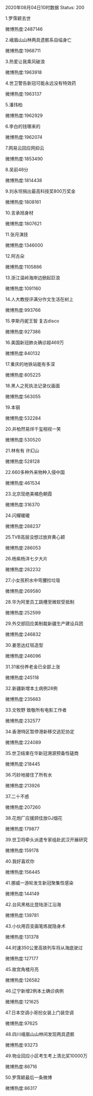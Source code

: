 2020年08月04日10时数据
Status: 200

1.罗霈颖去世

微博热度:2487146

2.峨眉山山林两具遗骸系自缢身亡

微博热度:1968711

3.热爱让我乘风破浪

微博热度:1963918

4.世卫警告新冠可能永远没有特效药

微博热度:1963137

5.潘玮柏

微博热度:1962929

6.李白的钱哪来的

微博热度:1962074

7.网易云回应网抑云

微博热度:1853490

8.吴前48分

微博热度:1814438

9.刘永坦捐出最高科技奖800万奖金

微博热度:1808161

10.言承旭身材

微博热度:1807621

11.张月演技

微博热度:1346000

12.阿古朵

微博热度:1105886

13.浙江温岭海岸边掀起巨浪

微博热度:1091160

14.人大教授评满分作文生活在树上

微博热度:993766

15.李斯丹妮王智 复古disco

微博热度:927386

16.美国新冠肺炎确诊超469万

微博热度:840132

17.重庆的地铁站能有多深

微博热度:805225

18.黑人之死执法记录仪画面

微博热度:563055

19.本钢

微博热度:532284

20.井柏然易烊千玺相视一笑

微博热度:530520

21.林有有 许幻山

微博热度:528128

22.660多种外来物种入侵中国

微博热度:461534

23.北京现绝美橘色朝霞

微博热度:316370

24.闪耀暖暖

微博热度:288237

25.TVB高层没想过放弃黄心颖

微博热度:286053

26.杨紫杨洋七夕大片

微博热度:282232

27.小女孩积水中弯腰捡垃圾

微博热度:269580

28.华为阿里员工跳槽至微软受抵制

微博热度:252599

29.外交部回应美制裁新疆生产建设兵团

微博热度:246832

30.姜思达红毯造型

微博热度:246096

31.31省份养老金已全部上涨

微博热度:245118

32.新疆新增本土病例28例

微博热度:235683

33.文牧野 致敬所有电影工作者

微博热度:232577

34.香港特区暂停港新移交逃犯协定

微博热度:224089

35.世卫结束在华新冠溯源预备性磋商

微博热度:218445

36.巧妙地接住了所有水

微博热度:213926

37.二十不惑

微博热度:207260

38.花炮厂应援顾佳放GJ烟花

微博热度:179877

39.世卫将牵头派遣专家组赴武汉开展研究

微博热度:159178

40.我好喜欢你

微博热度:156445

41.挪威一游轮发生新冠聚集性感染

微博热度:144149

42.台风黑格比登陆浙江沿海

微博热度:139781

43.小伙用百变画笔练就隐身术

微博热度:131378

44.时速350公里高铁列车将从海底驶过

微博热度:127177

45.故宫角楼月亮

微博热度:126582

46.辽宁新增2例本土确诊病例

微博热度:121625

47.日本空调小哥扮女装上门装空调

微博热度:97625

48.四川峨眉山山林间发现两具遗骸

微博热度:93273

49.物业回应小区考生考上清北奖10000万

微博热度:86716

50.罗霈颖最后一条微博

微博热度:86317

